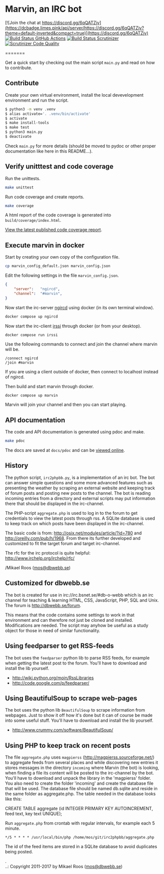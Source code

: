 Marvin, an IRC bot
==================

[![Join the chat at https://discord.gg/6qQATZjv](https://dcbadge.limes.pink/api/server/https://discord.gg/6qQATZjv?theme=default-inverted&compact=true)](https://discord.gg/6qQATZjv)
[![Build Status GitHub Actions](https://github.com/mosbth/irc2phpbb/actions/workflows/main.yml/badge.svg)](https://github.com/mosbth/irc2phpbb/actions)
[![Build Status Scrutinizer](https://scrutinizer-ci.com/g/mosbth/irc2phpbb/badges/build.png?b=master)](https://scrutinizer-ci.com/g/mosbth/irc2phpbb/build-status/master)
[![Scrutinizer Code Quality](https://scrutinizer-ci.com/g/mosbth/irc2phpbb/badges/quality-score.png?b=master)](https://scrutinizer-ci.com/g/mosbth/irc2phpbb/?branch=master)

=======

Get a quick start by checking out the main script `main.py` and read on how to contribute.



Contribute
--------------------------

Create your own virtual environment, install the local devevelopment environment and run the script. 

```bash
$ python3 -m venv .venv
$ alias activate='. .venv/bin/activate'
$ activate
$ make install-tools
$ make test
$ python3 main.py
$ deactivate
```

Check `main.py` for more details (should be moved to pydoc or other proper documentation like here in this README...).



Verify unitttest and code coverage
--------------------------

Run the unittests.

```bash
make unittest
```

Run code coverage and create reports.

```bash
make coverage
```

A html report of the code coverage is generated into `build/coverage/index.html`.

[View the latest published code coverage report](https://mosbth.github.io/irc2phpbb/coverage/).



Execute marvin in docker
--------------------------

Start by creating your own copy of the configuration file.

```bash
cp marvin_config_default.json marvin_config.json
```

Edit the following settings in the file `marvin_config.json`.

```json
{
    "server":   "ngircd",
    "channel":  "#marvin",
}
```

Now start the irc-server [ngircd](https://hub.docker.com/r/linuxserver/ngircd) using docker (in its own terminal window).

```bash
docker compose up ngircd
```

Now start the irc-client [irssi](https://hub.docker.com/_/irssi) through docker (or from your desktop).

```bash
docker compose run irssi
```

Use the following commands to connect and join the channel where marvin will be.

```
/connect ngircd
/join #marvin
```

If you are using a client  outside of docker, then connect to localhost instead of ngircd.

Then build and start marvin through docker. 

```
docker compose up marvin
```

Marvin will join your channel and then you can start playing.



API documentation 
--------------------------

The code and API documentation is generated using pdoc and make.

```bash
make pdoc
```

The docs are saved at `docs/pdoc` and can be [viewed online](https://mosbth.github.io/irc2phpbb/pdoc/).



History
--------------------------
The python script, `irc2phpbb.py`, is a implementation of an irc bot. The bot can answer 
simple questions and some more advanced features such as presenting the weather by 
scraping an external website and keeping track of forum posts and posting new posts to 
the channel. The bot is reading incoming entries from a directory and external scripts may 
put information there that should be displayed in the irc-channel.

The PHP-script `aggregate.php` is used to log in to the forum to get credentials to view 
the latest posts through rss. A SQLite database is used to keep track on which posts 
have been displayed in the irc-channel.

The basic code is from: http://osix.net/modules/article/?id=780 and 
http://oreilly.com/pub/h/1968. From there its further developed and customized to fit the target
forum and target irc-channel.

The rfc for the irc protocol is quite helpful: http://www.irchelp.org/irchelp/rfc/

/Mikael Roos (mos@dbwebb.se)


Customized for dbwebb.se
----------------------------

The bot is created for use in irc://irc.bsnet.se/#db-o-webb which is an irc channel for 
teaching & learning HTML, CSS, JavaScript, PHP, SQL and Unix. The forum is http://dbwebb.se/forum. 

This means that the code contains some settings to work in that environment and can therefore
not just be cloned and installed. Modifications are needed. The script may anyhow be useful 
as a study object for those in need of similar functionality.


Using feedparser to get RSS-feeds
---------------------------------

The bot uses the `feedparser` python lib to parse RSS feeds, for example when getting the latest post to
the forum. You'll have to download and install the lib yourself.

* http://wiki.python.org/moin/RssLibraries
* http://code.google.com/p/feedparser/


Using BeautifulSoup to scrape web-pages
--------------------------------------

The bot uses the python lib `BeautifulSoup` to scrape information from webpages. Just to show it 
off how it's done but it can of course be made into some useful stuff. 
You'll have to download and install the lib yourself.

* http://www.crummy.com/software/BeautifulSoup/


Using PHP to keep track on recent posts
---------------------------------------

The file `aggregate.php` uses `magpierss` (http://magpierss.sourceforge.net/) to aggregate feeds from
several places and while discovering new entries it stores messages in the directory `incoming`
where Marvin (the bot) is looking, when finding a file its content will be posted to the 
irc-channel by the bot. You'll have to download and unpack the library in the 'magpierss' folder.
You also need to create the folder 'incoming' and create the database file that will be used. The 
database file should be named db.sqlite and reside in the same folder as aggregate.php. The table 
needed in the database looks like this:

CREATE TABLE aggregate (id INTEGER PRIMARY KEY AUTOINCREMENT, feed text, key text UNIQUE);

Run `aggregate.php` from crontab with regular intervals, for example each 5 minute.

```
*/5 * * * * /usr/local/bin/php /home/mos/git/irc2phpbb/aggregate.php
```
The id of the feed items are stored in a SQLite database to avoid duplicates being posted.



 .   
..:  Copyright 2011-2017 by Mikael Roos (mos@dbwebb.se)
